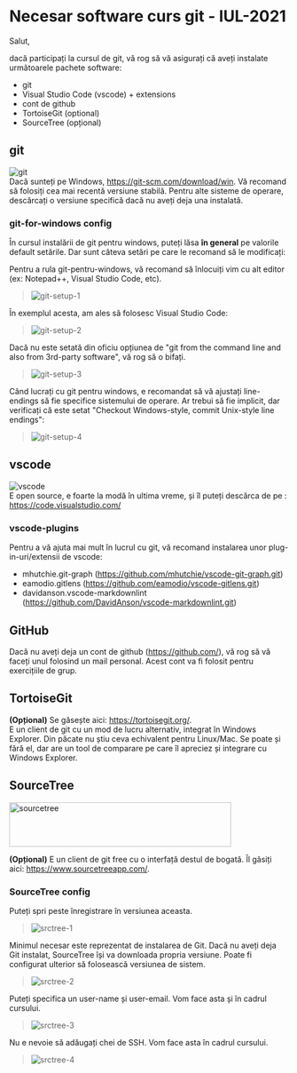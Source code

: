# Necesar software curs git - IUL-2021

Salut,

dacă participați la cursul de git, vă rog să vă asigurați că aveți instalate următoarele pachete software:

- git
- Visual Studio Code (vscode) + extensions
- cont de github
- TortoiseGit (optional)
- SourceTree (opțional)

## git

![git](./img/git-logo.png)  
Dacă sunteți pe Windows, <https://git-scm.com/download/win>.  Vă recomand să folosiți cea mai recentă versiune stabilă.
Pentru alte sisteme de operare, descărcați o versiune specifică dacă nu aveți deja una instalată.

### git-for-windows config

În cursul instalării de git pentru windows, puteți lăsa **în general** pe valorile default setările. Dar sunt câteva setări pe care le recomand să le modificați:

Pentru a rula git-pentru-windows, vă recomand să înlocuiți vim cu alt editor (ex: Notepad++, Visual Studio Code, etc).

> ![git-setup-1](./img/git-setup-1.png)

În exemplul acesta, am ales să folosesc Visual Studio Code:

> ![git-setup-2](./img/git-setup-2.png)

Dacă nu este setată din oficiu opțiunea de "git from the command line and also from 3rd-party software", vă rog să o bifați.

> ![git-setup-3](./img/git-setup-3.png)

Când lucrați cu git pentru windows, e recomandat să vă ajustați line-endings să fie specifice sistemului de operare. Ar trebui să fie implicit, dar verificați că este setat "Checkout Windows-style, commit Unix-style line endings":

> ![git-setup-4](./img/git-setup-4.png)

## vscode

![vscode](./img/vscode-logo.png)  
E open source, e foarte la modă în ultima vreme, și îl puteți descărca de pe : <https://code.visualstudio.com/>

### vscode-plugins

Pentru a vă ajuta mai mult în lucrul cu git, vă recomand instalarea unor plug-in-uri/extensii de vscode:

- mhutchie.git-graph (<https://github.com/mhutchie/vscode-git-graph.git>)
- eamodio.gitlens (<https://github.com/eamodio/vscode-gitlens.git>)
- davidanson.vscode-markdownlint (<https://github.com/DavidAnson/vscode-markdownlint.git>)

## GitHub

Dacă nu aveți deja un cont de github (<https://github.com/>), vă rog să vă faceți unul folosind un mail personal.
Acest cont va fi folosit pentru exercițiile de grup.

## TortoiseGit

**(Opțional)** Se găsește aici: <https://tortoisegit.org/>.  
E un client de git cu un mod de lucru alternativ, integrat în Windows Explorer. Din păcate nu știu ceva echivalent pentru Linux/Mac. Se poate și fără el, dar are un tool de comparare pe care îl apreciez și integrare cu Windows Explorer.

## SourceTree

<img alt="sourcetree" src="./img/Sourcetree-blue.svg" width="400" height="80" >

**(Opțional)**
E un client de git free cu o interfață destul de bogată.
Îl găsiți aici: <https://www.sourcetreeapp.com/>.

### SourceTree config

Puteți spri peste înregistrare în versiunea aceasta.

> ![srctree-1](./img/srctree-1.png)

Minimul necesar este reprezentat de instalarea de Git.
Dacă nu aveți deja Git instalat, SourceTree își va downloada propria versiune. Poate fi configurat ulterior să folosească versiunea de sistem.

> ![srctree-2](./img/srctree-2.png)

Puteți specifica un user-name și user-email. Vom face asta și în cadrul cursului.

> ![srctree-3](./img/srctree-3.png)

Nu e nevoie să adăugați chei de SSH. Vom face asta în cadrul cursului.

> ![srctree-4](./img/srctree-4.png)
